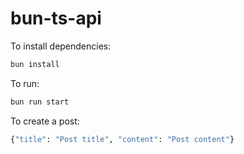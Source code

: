 # bun-ts-api

To install dependencies:

```bash
bun install
```

To run:

```bash
bun run start
```
To create a post:
```bash
{"title": "Post title", "content": "Post content"}
```


